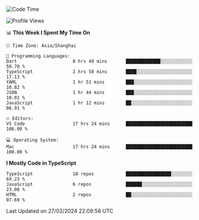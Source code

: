 <!--START_SECTION:waka-->
![Code Time](http://img.shields.io/badge/Code%20Time-5%2C808%20hrs%2021%20mins-blue)

![Profile Views](http://img.shields.io/badge/Profile%20Views-2-blue)

📊 **This Week I Spent My Time On** 

```text
🕑︎ Time Zone: Asia/Shanghai

💬 Programming Languages: 
Dart                     8 hrs 49 mins       █████████████░░░░░░░░░░░░   50.70 % 
TypeScript               2 hrs 58 mins       ████░░░░░░░░░░░░░░░░░░░░░   17.13 % 
YAML                     1 hr 53 mins        ███░░░░░░░░░░░░░░░░░░░░░░   10.82 % 
JSON                     1 hr 44 mins        ███░░░░░░░░░░░░░░░░░░░░░░   10.01 % 
JavaScript               1 hr 12 mins        ██░░░░░░░░░░░░░░░░░░░░░░░   06.91 % 

🔥 Editors: 
VS Code                  17 hrs 24 mins      █████████████████████████   100.00 % 

💻 Operating System: 
Mac                      17 hrs 24 mins      █████████████████████████   100.00 % 
```

**I Mostly Code in TypeScript** 

```text
TypeScript               18 repos            █████████████████░░░░░░░░   69.23 % 
JavaScript               6 repos             ██████░░░░░░░░░░░░░░░░░░░   23.08 % 
HTML                     2 repos             ██░░░░░░░░░░░░░░░░░░░░░░░   07.69 % 
```




 Last Updated on 27/02/2024 22:09:56 UTC
<!--END_SECTION:waka-->

